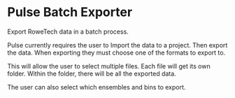 # Pulse Batch Exporter
Export RoweTech data in a batch process.

Pulse currently requires the user to Import the data to a project.  Then export the data.  When exporting they must choose one of the formats to export to.   

This will allow the user to select multiple files.  Each file will get its own folder.  Within the folder, there will be all the exported data.  

The user can also select which ensembles and bins to export.   
